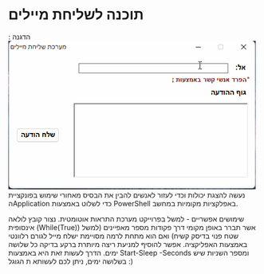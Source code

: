 # תוכנה לשליחת מיילים

הדגנה :
<img src="Example.gif">
נעשה להצגת יכולות וכדי לעזור לאנשים להבין את הבסיס מאחורי שימוש בפונקציית הApplication כדי לשלוט באמצעות PowerShell באפלקציות מקומיות במחשב.

שימושים אפשריים -
למשל בפרוייקט מערכת התראות אוטומטית. נצור קובץ לולאה אינסופית (While(True)) אשר תברר באופן מקומי דרך פקודות מספר מאפיינים (למשל שטח פנוי בדיסק קשיח) ואם הוא מתחת לרמה מסויימת ישלח מייל לגורם רלוונטי באמצעות האפליקציה. אפשר להוסיף למניעת ריצה מיותרת ברקע בדיקה כל שלושה ימים. הדרך לעשות זאת היא באמצעות Start-Sleep -Seconds ומספר השניות שיש בשלושה ימים, ניתן לכם לעשותא ת הגוגל :)

